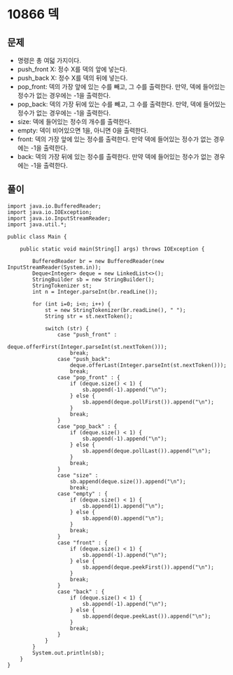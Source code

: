 # 10866 덱

## 문제
* 명령은 총 여덟 가지이다.
* push_front X: 정수 X를 덱의 앞에 넣는다.
* push_back X: 정수 X를 덱의 뒤에 넣는다.
* pop_front: 덱의 가장 앞에 있는 수를 빼고, 그 수를 출력한다. 만약, 덱에 들어있는 정수가 없는 경우에는 -1을 출력한다.
* pop_back: 덱의 가장 뒤에 있는 수를 빼고, 그 수를 출력한다. 만약, 덱에 들어있는 정수가 없는 경우에는 -1을 출력한다.
* size: 덱에 들어있는 정수의 개수를 출력한다.
* empty: 덱이 비어있으면 1을, 아니면 0을 출력한다.
* front: 덱의 가장 앞에 있는 정수를 출력한다. 만약 덱에 들어있는 정수가 없는 경우에는 -1을 출력한다.
* back: 덱의 가장 뒤에 있는 정수를 출력한다. 만약 덱에 들어있는 정수가 없는 경우에는 -1을 출력한다.

## 풀이
```
import java.io.BufferedReader;
import java.io.IOException;
import java.io.InputStreamReader;
import java.util.*;

public class Main {

    public static void main(String[] args) throws IOException {

        BufferedReader br = new BufferedReader(new InputStreamReader(System.in));
        Deque<Integer> deque = new LinkedList<>();
        StringBuilder sb = new StringBuilder();
        StringTokenizer st;
        int n = Integer.parseInt(br.readLine());

        for (int i=0; i<n; i++) {
            st = new StringTokenizer(br.readLine(), " ");
            String str = st.nextToken();

            switch (str) {
                case "push_front" :
                    deque.offerFirst(Integer.parseInt(st.nextToken()));
                    break;
                case "push_back":
                    deque.offerLast(Integer.parseInt(st.nextToken()));
                    break;
                case "pop_front" : {
                    if (deque.size() < 1) {
                        sb.append(-1).append("\n");
                    } else {
                        sb.append(deque.pollFirst()).append("\n");
                    }
                    break;
                }
                case "pop_back" : {
                    if (deque.size() < 1) {
                        sb.append(-1).append("\n");
                    } else {
                        sb.append(deque.pollLast()).append("\n");
                    }
                    break;
                }
                case "size" :
                    sb.append(deque.size()).append("\n");
                    break;
                case "empty" : {
                    if (deque.size() < 1) {
                        sb.append(1).append("\n");
                    } else {
                        sb.append(0).append("\n");
                    }
                    break;
                }
                case "front" : {
                    if (deque.size() < 1) {
                        sb.append(-1).append("\n");
                    } else {
                        sb.append(deque.peekFirst()).append("\n");
                    }
                    break;
                }
                case "back" : {
                    if (deque.size() < 1) {
                        sb.append(-1).append("\n");
                    } else {
                        sb.append(deque.peekLast()).append("\n");
                    }
                    break;
                }
            }
        }
        System.out.println(sb);
    }
}
```
